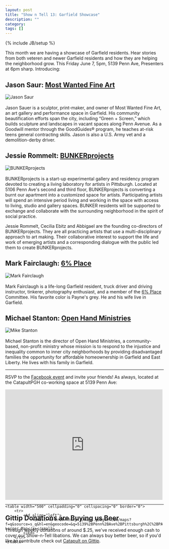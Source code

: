 ```yaml
---
layout: post
title: "Show n Tell 13: Garfield Showcase"
description: ""
category: 
tags: []
---
```

{% include JB/setup %}

This month we are having a showcase of Garfield residents. Hear stories from both veteren and newer Garfield residents and how they are helping the neighborhood grow. This Friday June 7, 5pm, 5139 Penn Ave, Presenters at 6pm sharp. Introducing:

## Jason Saur: [Most Wanted Fine Art](http://quantumtheatre.org)
![Jason Saur](http://notlaura.com/images/catapult/jason.jpg)
<br /><br />
Jason Sauer is a sculptor, print-maker, and owner of Most Wanted Fine Art, an art gallery and performance space in Garfield. His community beautification efforts span the city, including “Green + Screen,” which builds sculpture and landscapes in vacant spaces along Penn Avenue. As a Goodwill mentor through the GoodGuides® program, he teaches at-risk teens general contracting skills. Jason is also a U.S. Army vet and a demolition-derby driver.

## Jessie Rommelt: [BUNKERprojects](bunkerprojects.org)
![BUNKERprojects](http://notlaura.com/images/catapult/bunker.jpg)
<br /><br />
BUNKERprojects is a start-up experimental gallery and residency program devoted to creating a living laboratory for artists in Pittsburgh. Located at 5106 Penn Ave's second and third floor, BUNKERprojects is converting a burnt our apartment into a customized space for artists. Participating artists will spend an intensive period living and working in the space with access to living, studio and gallery spaces. BUNKER residents will be supported to exchange and collaborate with the surrounding neighborhood in the spirit of social practice.

Jessie Rommelt, Cecilia Ebitz and Abbigael are the founding co-directors of BUNKERprojects. They are all practicing artists that use a multi-disciplinary approach to art making. Their collaborative interest to support the life and work of emerging artists and a corresponding dialogue with the public led them to create BUNKERprojects. 


## Mark Fairclaugh: [6% Place](http://www.citylabpgh.org/blogs/six-percent-place/)
![Mark Fairclaugh](http://notlaura.com/images/catapult/mark.jpg)
<br /><br />
Mark Fairclaugh is a life-long Garfield resident, truck driver and driving instructor, tinkerer, photography enthusiast, and a member of the [6% Place](http://www.citylabpgh.org/blogs/six-percent-place/) Committee. His favorite color is Payne's grey. He and his wife live in Garfield.

## Michael Stanton: [Open Hand Ministries](http://pghopendoor.org/ministries/open-hand-ministries/)
![Mike Stanton](http://notlaura.com/images/catapult/mike-stanton.jpg)
<br /><br />
Michael Stanton is the director of Open Hand Ministries, a community-based, non-profit ministry whose mission is to respond to the injustice and inequality common to inner city neighborhoods by providing disadvantaged families the opportunity for affordable homeownership in Garfield and East Liberty. He lives with his family in Garfield.


***

RSVP to the [Facebook event](https://www.facebook.com/events/451775421583656/) and invite your friends! As always, located at the CatapultPGH co-working space at 5139 Penn Ave:


<div style="width:500px;height:350px">
	<iframe width="500" height="350" frameborder="0" scrolling="no" marginheight="0" marginwidth="0" src="http://maps.google.com/maps?f=q&source=s_q&hl=en&geocode=&q=5139%2BPenn%2BAve%2BPittsburgh%2C%2BPA&ie=UTF8&z=15&t=m&iwloc=near&output=embed">
	</iframe><br>

	<table width="500" cellpadding="0" cellspacing="0" border="0">
		<tr>
			<td align="left">
				<small><a href="http://maps.google.com/maps?f=q&source=s_q&hl=en&geocode=&q=5139%2BPenn%2BAve%2BPittsburgh%2C%2BPA&ie=UTF8&z=15&t=m&iwloc=near">View Larger Map</a></small>
			</td>
		</tr>
	</table>
</div>

***

## Gittip Donations are Buying us Beer
Through weekly donations of around $.25, we've received enough cash to cover our Show-n-Tell libations. We can always buy better beer, so if you'd like to contribute check out [Catapult on Gittip](https://www.gittip.com/catapultpgh/).
